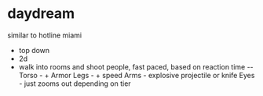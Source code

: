 # daydream


similar to hotline miami
- top down
- 2d
- walk into rooms and shoot people, fast paced, based on reaction time
-- Torso - + Armor 
    Legs - + speed
    Arms - explosive projectile or knife
    Eyes - just zooms out depending on tier